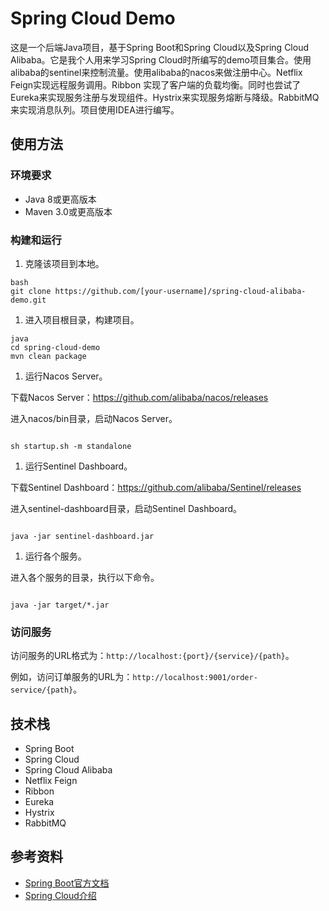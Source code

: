 # Spring Cloud Demo

这是一个后端Java项目，基于Spring Boot和Spring Cloud以及Spring Cloud Alibaba。它是我个人用来学习Spring Cloud时所编写的demo项目集合。使用alibaba的sentinel来控制流量。使用alibaba的nacos来做注册中心。Netflix Feign实现远程服务调用。Ribbon 实现了客户端的负载均衡。同时也尝试了Eureka来实现服务注册与发现组件。Hystrix来实现服务熔断与降级。RabbitMQ来实现消息队列。项目使用IDEA进行编写。

## 

## 使用方法

### 环境要求

- Java 8或更高版本
- Maven 3.0或更高版本

### 构建和运行

1. 克隆该项目到本地。

```
bash
git clone https://github.com/[your-username]/spring-cloud-alibaba-demo.git
```

1. 进入项目根目录，构建项目。

```
java
cd spring-cloud-demo
mvn clean package
```

1. 运行Nacos Server。

下载Nacos Server：https://github.com/alibaba/nacos/releases

进入nacos/bin目录，启动Nacos Server。

```

sh startup.sh -m standalone
```

1. 运行Sentinel Dashboard。

下载Sentinel Dashboard：https://github.com/alibaba/Sentinel/releases

进入sentinel-dashboard目录，启动Sentinel Dashboard。

```

java -jar sentinel-dashboard.jar
```

1. 运行各个服务。

进入各个服务的目录，执行以下命令。

```

java -jar target/*.jar
```

### 访问服务

访问服务的URL格式为：`http://localhost:{port}/{service}/{path}`。

例如，访问订单服务的URL为：`http://localhost:9001/order-service/{path}`。

## 技术栈

- Spring Boot
- Spring Cloud
- Spring Cloud Alibaba
- Netflix Feign
- Ribbon
- Eureka
- Hystrix
- RabbitMQ

## 参考资料

- [Spring Boot官方文档](https://spring.io/projects/spring-boot)
- [Spring Cloud介绍](https://spring.io/projects/spring-cloud)